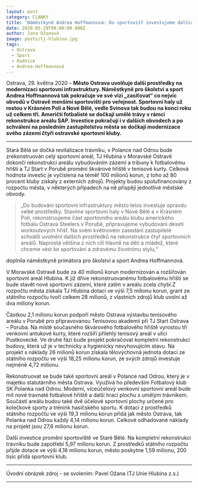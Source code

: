 ```yaml
---
layout: post
category: CLANKY
title: 'Náměstkyně Andrea Hoffmannová: Do sportovišť investujeme dalších téměř sto milionů'
date: 2020-05-29T08:00:00.000Z
author: Jana Ožanová
image: posts/tj-hlubina.jpg
tags:
  - Ostrava
  - Sport
  - Radnice
  - Andrea-Hoffmannová
---
```


Ostrava, 29. května 2020 – **Město Ostrava uvolňuje další prostředky na modernizaci sportovní infrastruktury. Náměstkyně pro školství a sport Andrea Hoffmannová tak pokračuje ve své vizi „zasíťovat“ co nejvíc obvodů v Ostravě menšími sportovišti pro veřejnost. Sportovní haly už rostou v Krásném Poli a Nové Bělé, vedle Svinova tak budou na konci roku už celkem tři. Američtí fotbalisté se dočkají umělé trávy v rámci rekonstrukce areálu SAP. Investice pokračují i v dalších obvodech a po schválení na posledním zastupitelstvu města se dočkají modernizace svého zázemí čtyři ostravské sportovní kluby.**

<hr />

Stará Bělá se dočká revitalizace trávníku, v Polance nad Odrou bude zrekonstruován celý sportovní areál, TJ Hlubina v Moravské Ostravě dokončí rekonstrukci areálu vybudováním zázemí a tribuny k fotbalovému hřišti a TJ Start v Porubě promění škvárové hřiště v tenisové kurty. Celková hodnota investic je vyčíslena na téměř 100 milionů korun, z toho až 80 procent kluby získaly z externích zdrojů. Projekty budou spolufinancovány z rozpočtu města, v některých případech na ně přispějí jednotlivé městské obvody.

> „Do budování sportovní infrastruktury město letos investuje opravdu velké prostředky. Stavíme sportovní haly v Nové Bělé a v Krásném Poli, rekonstruujeme část sportovního areálu klubu amerického fotbalu Ostrava Steelers v Porubě, připravujeme vybudování deseti workoutových hřišť. Na svém květnovém zasedání zastupitelé schválili uvolnění dalších prostředků na rekonstrukce čtyř sportovních areálů. Naprostá většina z nich cílí hlavně na děti a mládež, které chceme vést ke sportování a zdravému životnímu stylu,“

doplnila náměstkyně primátora pro školství a sport Andrea Hoffmannová.

V Moravské Ostravě bude za 40 milionů korun modernizován a rozšiřován sportovní areál Hlubina. K již dříve rekonstruovanému fotbalovému hřišti se bude stavět nové sportovní zázemí, které zatím v areálu zcela chybí.Z rozpočtu města získala TJ Hlubina dotaci ve výši 7,5 milionu korun, grant ze státního rozpočtu tvoří celkem 28 milionů, z vlastních zdrojů klub uvolní až dva miliony korun.

Částkou 2,1 milionu korun podpoří město Ostrava výstavbu tenisového areálu v Porubě pro připravovanou Tenisovou akademii při TJ Start Ostrava – Poruba. Na místě současného škvárového fotbalového hřiště vyrostou tři venkovní antukové kurty, které rozšíří přilehlý tenisový areál v ulici Pustkovecké. Ve druhé fázi bude projekt pokračovat kompletní rekonstrukcí budovy, která už je v technicky a hygienicky nevyhovujícím stavu. Na projekt s náklady 26 milionů korun získala tělovýchovná jednota dotaci ze státního rozpočtu ve výši 18,25 milionu korun, ze svých zdrojů investuje nejméně 4,72 milionu.

Rekonstruovat se bude také sportovní areál v Polance nad Odrou, který je v majetku statutárního města Ostrava. Využívá ho především Fotbalový klub SK Polanka nad Odrou. Moderní, víceúčelový venkovní sportovní areál bude mít nové travnaté fotbalové hřiště a další hrací plochu s umělým trávníkem. Součástí areálu budou také dvě účelové sportovní plochy určené pro kolečkové sporty a trénink hasičského sportu. K dotaci z prostředků státního rozpočtu ve výši 19,3 milionu korun přidá jak město Ostrava, tak Polanka nad Odrou každý 4,14 milionu korun. Celkové odhadované náklady na projekt jsou 27,6 milionu korun.

Další investice promění sportoviště ve Staré Bělé. Na kompletní rekonstrukci trávníku bude zapotřebí 5,97 milionu korun. Z prostředků státního rozpočtu přijde dotace ve výši 4,18 milionu korun, město poskytne 1,59 milionu, 200 tisíc přidá sportovní klub.

---

Úvodní obrázek zdroj - se svolením: Pavel Ožana (TJ Unie Hlubina z.s.)

- - -
